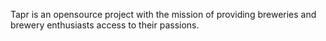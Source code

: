 Tapr is an opensource project with the mission of providing breweries and brewery enthusiasts access to their passions.